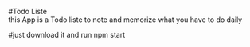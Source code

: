 #Todo Liste  
this App is a Todo liste to note and memorize what you have to do daily 

#just download it and run npm start 

